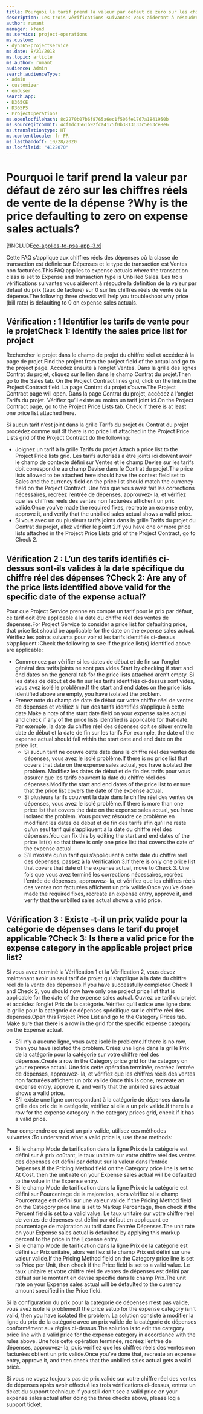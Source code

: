 ```yaml
---
title: Pourquoi le tarif prend la valeur par défaut de zéro sur les chiffres réels de vente de la dépense ?
description: Les trois vérifications suivantes vous aideront à résoudre la définition de la valeur par défaut du prix sur 0 sur les chiffres réels de vente de la dépense.
author: rumant
manager: kfend
ms.service: project-operations
ms.custom:
- dyn365-projectservice
ms.date: 8/21/2018
ms.topic: article
ms.author: rumant
audience: Admin
search.audienceType:
- admin
- customizer
- enduser
search.app:
- D365CE
- D365PS
- ProjectOperations
ms.openlocfilehash: 8c2270b07b6f8765a6ec1f506fe1767a1841950b
ms.sourcegitcommit: 4cf1dc1561b92fca4175f0b3813133c5e63ce8e6
ms.translationtype: HT
ms.contentlocale: fr-FR
ms.lasthandoff: 10/28/2020
ms.locfileid: "4122070"
---
```

# <a name="why-is-the-price-defaulting-to-zero-on-expense-sales-actuals"></a><span data-ttu-id="68205-103">Pourquoi le tarif prend la valeur par défaut de zéro sur les chiffres réels de vente de la dépense ?</span><span class="sxs-lookup"><span data-stu-id="68205-103">Why is the price defaulting to zero on expense sales actuals?</span></span>

[!INCLUDE[cc-applies-to-psa-app-3.x](../includes/cc-applies-to-psa-app-3x.md)]

<span data-ttu-id="68205-104">Cette FAQ s’applique aux chiffres réels des dépenses où la classe de transaction est définie sur Dépenses et le type de transaction est Ventes non facturées.</span><span class="sxs-lookup"><span data-stu-id="68205-104">This FAQ applies to expense actuals where the transaction class is set to Expense and transaction type is Unbilled Sales.</span></span> <span data-ttu-id="68205-105">Les trois vérifications suivantes vous aideront à résoudre la définition de la valeur par défaut du prix (taux de facture) sur 0 sur les chiffres réels de vente de la dépense.</span><span class="sxs-lookup"><span data-stu-id="68205-105">The following three checks will help you troubleshoot why price (bill rate) is defaulting to 0 on expense sales actuals.</span></span>

## <a name="check-1-identify-the-sales-price-list-for-project"></a><span data-ttu-id="68205-106">Vérification : 1 Identifier les tarifs de vente pour le projet</span><span class="sxs-lookup"><span data-stu-id="68205-106">Check 1: Identify the sales price list for project</span></span>

<span data-ttu-id="68205-107">Rechercher le projet dans le champ de projet du chiffre réel et accédez à la page de projet.</span><span class="sxs-lookup"><span data-stu-id="68205-107">Find the project from the project field of the actual and go to the project page.</span></span> <span data-ttu-id="68205-108">Accédez ensuite à l’onglet Ventes. Dans la grille des lignes Contrat du projet, cliquez sur le lien dans le champ Contrat du projet.</span><span class="sxs-lookup"><span data-stu-id="68205-108">Then go to the Sales tab. On the Project Contract lines grid, click on the link in the Project Contract field.</span></span> <span data-ttu-id="68205-109">La page Contrat du projet s’ouvre.</span><span class="sxs-lookup"><span data-stu-id="68205-109">The Project Contract page will open.</span></span> <span data-ttu-id="68205-110">Dans la page Contrat du projet, accédez à l’onglet Tarifs du projet. Vérifiez qu’il existe au moins un tarif joint ici.</span><span class="sxs-lookup"><span data-stu-id="68205-110">On the Project Contract page, go to the Project Price Lists tab. Check if there is at least one price list attached here.</span></span>

<span data-ttu-id="68205-111">Si aucun tarif n’est joint dans la grille Tarifs du projet du Contrat du projet procédez comme suit :</span><span class="sxs-lookup"><span data-stu-id="68205-111">If there is no price list attached in the Project Price Lists grid of the Project Contract do the following:</span></span>

- <span data-ttu-id="68205-112">Joignez un tarif à la grille Tarifs du projet.</span><span class="sxs-lookup"><span data-stu-id="68205-112">Attach a price list to the Project Price lists grid.</span></span> <span data-ttu-id="68205-113">Les tarifs autorisés à être joints ici doivent avoir le champ de contexte défini sur Ventes et le champ Devise sur les tarifs doit correspondre au champ Devise dans le Contrat du projet.</span><span class="sxs-lookup"><span data-stu-id="68205-113">The price lists allowed to be attached here should have the context field set to Sales and the currency field on the price list should match the currency field on the Project Contract.</span></span> <span data-ttu-id="68205-114">Une fois que vous avez fait les corrections nécessaires, recréez l’entrée de dépenses, approuvez- la, et vérifiez que les chiffres réels des ventes non facturées affichent un prix valide.</span><span class="sxs-lookup"><span data-stu-id="68205-114">Once you’ve made the required fixes, recreate an expense entry, approve it, and verify that the unbilled sales actual shows a valid price.</span></span>
- <span data-ttu-id="68205-115">Si vous avec un ou plusieurs tarifs joints dans la grille Tarifs du projet du Contrat du projet, allez vérifier le point 2.</span><span class="sxs-lookup"><span data-stu-id="68205-115">If you have one or more price lists attached in the Project Price Lists grid of the Project Contract, go to Check 2.</span></span>

## <a name="check-2-are-any-of-the-price-lists-identified-above-valid-for-the-specific-date-of-the-expense-actual"></a><span data-ttu-id="68205-116">Vérification 2 : L’un des tarifs identifiés ci-dessus sont-ils valides à la date spécifique du chiffre réel des dépenses ?</span><span class="sxs-lookup"><span data-stu-id="68205-116">Check 2: Are any of the price lists identified above valid for the specific date of the expense actual?</span></span>

<span data-ttu-id="68205-117">Pour que Project Service prenne en compte un tarif pour le prix par défaut, ce tarif doit être applicable à la date du chiffre réel des ventes de dépenses.</span><span class="sxs-lookup"><span data-stu-id="68205-117">For Project Service to consider a price list for defaulting price, that price list should be applicable for the date on the expense sales actual.</span></span> <span data-ttu-id="68205-118">Vérifiez les points suivants pour voir si les tarifs identifiés ci-dessus s’appliquent :</span><span class="sxs-lookup"><span data-stu-id="68205-118">Check the following to see if the price list(s) identified above are applicable:</span></span>

- <span data-ttu-id="68205-119">Commencez par vérifier si les dates de début et de fin sur l’onglet général des tarifs joints ne sont pas vides.</span><span class="sxs-lookup"><span data-stu-id="68205-119">Start by checking if start and end dates on the general tab for the price lists attached aren’t empty.</span></span> <span data-ttu-id="68205-120">Si les dates de début et de fin sur les tarifs identifiés ci-dessus sont vides, vous avez isolé le problème.</span><span class="sxs-lookup"><span data-stu-id="68205-120">If the start and end dates on the price lists identified above are empty, you have isolated the problem.</span></span> 
- <span data-ttu-id="68205-121">Prenez note du champ de date de début sur votre chiffre réel de ventes de dépenses et vérifiez si l’un des tarifs identifiés s’applique à cette date.</span><span class="sxs-lookup"><span data-stu-id="68205-121">Make a note of the start date field on your expense sales actual and check if any of the price lists identified is applicable for that date.</span></span> <span data-ttu-id="68205-122">Par exemple, la date du chiffre réel des dépenses doit se situer entre la date de début et la date de fin sur les tarifs.</span><span class="sxs-lookup"><span data-stu-id="68205-122">For example, the date of the expense actual should fall within the start date and end date on the price list.</span></span> 
    - <span data-ttu-id="68205-123">Si aucun tarif ne couvre cette date dans le chiffre réel des ventes de dépenses, vous avez le isolé problème.</span><span class="sxs-lookup"><span data-stu-id="68205-123">If there is no price list that covers that date on the expense sales actual, you have isolated the problem.</span></span> <span data-ttu-id="68205-124">Modifiez les dates de début et de fin des tarifs pour vous assurer que les tarifs couvrent la date du chiffre réel des dépenses.</span><span class="sxs-lookup"><span data-stu-id="68205-124">Modify the start and end dates of the price list to ensure that the price list covers the date of the expense actual.</span></span> 
    - <span data-ttu-id="68205-125">Si plusieurs tarifs couvrent la date dans le chiffre réel des ventes de dépenses, vous avez le isolé problème.</span><span class="sxs-lookup"><span data-stu-id="68205-125">If there is more than one price list that covers the date on the expense sales actual, you have isolated the problem.</span></span> <span data-ttu-id="68205-126">Vous pouvez résoudre ce problème en modifiant les dates de début et de fin des tarifs afin qu’il ne reste qu’un seul tarif qui s’appliquent à la date du chiffre réel des dépenses.</span><span class="sxs-lookup"><span data-stu-id="68205-126">You can fix this by editing the start and end dates of the price list(s) so that there is only one price list that covers the date of the expense actual.</span></span> 
    - <span data-ttu-id="68205-127">S’il n’existe qu’un tarif qui s’appliquent à cette date du chiffre réel des dépenses, passez à la Vérification 3.</span><span class="sxs-lookup"><span data-stu-id="68205-127">If there is only one price list that covers that date of the expense actual, move to Check 3.</span></span>
<span data-ttu-id="68205-128">Une fois que vous avez terminé les corrections nécessaires, recréez l’entrée de dépenses, approuvez- la, et vérifiez que les chiffres réels des ventes non facturées affichent un prix valide.</span><span class="sxs-lookup"><span data-stu-id="68205-128">Once you’ve done made the required fixes, recreate an expense entry, approve it, and verify that the unbilled sales actual shows a valid price.</span></span>

## <a name="check-3-is-there-a-valid-price-for-the-expense-category-in-the-applicable-project-price-list"></a><span data-ttu-id="68205-129">Vérification 3 : Existe -t-il un prix valide pour la catégorie de dépenses dans le tarif du projet applicable ?</span><span class="sxs-lookup"><span data-stu-id="68205-129">Check 3: Is there a valid price for the expense category in the applicable project price list?</span></span> 

<span data-ttu-id="68205-130">Si vous avez terminé la Vérification 1 et la Vérification 2, vous devez maintenant avoir un seul tarif de projet qui s’applique à la date du chiffre réel de la vente des dépenses.</span><span class="sxs-lookup"><span data-stu-id="68205-130">If you have successfully completed Check 1 and Check 2, you should now have only one project price list that is applicable for the date of the expense sales actual.</span></span> <span data-ttu-id="68205-131">Ouvrez ce tarif du projet et accédez l’onglet Prix de la catégorie. Vérifiez qu’il existe une ligne dans la grille pour la catégorie de dépenses spécifique sur le chiffre réel des dépenses.</span><span class="sxs-lookup"><span data-stu-id="68205-131">Open this Project Price List and go to the Category Prices tab. Make sure that there is a row in the grid for the specific expense category on the Expense actual.</span></span>
 
- <span data-ttu-id="68205-132">S’il n’y a aucune ligne, vous avez isolé le problème.</span><span class="sxs-lookup"><span data-stu-id="68205-132">If there is no row, then you have isolated the problem.</span></span> <span data-ttu-id="68205-133">Créez une ligne dans la grille Prix de la catégorie pour la catégorie sur votre chiffre réel des dépenses.</span><span class="sxs-lookup"><span data-stu-id="68205-133">Create a row in the Category price grid for the category on your expense actual.</span></span> <span data-ttu-id="68205-134">Une fois cette opération terminée, recréez l’entrée de dépenses, approuvez- la, et vérifiez que les chiffres réels des ventes non facturées affichent un prix valide.</span><span class="sxs-lookup"><span data-stu-id="68205-134">Once this is done, recreate an expense entry, approve it, and verify that the unbilled sales actual shows a valid price.</span></span> 
- <span data-ttu-id="68205-135">S’il existe une ligne correspondant à la catégorie de dépenses dans la grille des prix de la catégorie, vérifiez si elle a un prix valide.</span><span class="sxs-lookup"><span data-stu-id="68205-135">If there is a row for the expense category in the category prices grid, check if it has a valid price.</span></span>

<span data-ttu-id="68205-136">Pour comprendre ce qu’est un prix valide, utilisez ces méthodes suivantes :</span><span class="sxs-lookup"><span data-stu-id="68205-136">To understand what a valid price is, use these methods:</span></span>

- <span data-ttu-id="68205-137">Si le champ Mode de tarification dans la ligne Prix de la catégorie est défini sur À prix coûtant, le taux unitaire sur votre chiffre réel des ventes des dépenses est défini par défaut sur la valeur dans l’entrée Dépenses.</span><span class="sxs-lookup"><span data-stu-id="68205-137">If the Pricing Method field on the Category price line is set to At Cost, then the unit rate on your Expense sales actual will be defaulted to the value in the Expense entry.</span></span>
- <span data-ttu-id="68205-138">Si le champ Mode de tarification dans la ligne Prix de la catégorie est défini sur Pourcentage de la majoration, alors vérifiez si le champ Pourcentage est défini sur une valeur valide.</span><span class="sxs-lookup"><span data-stu-id="68205-138">If the Pricing Method field on the Category price line is set to Markup Percentage, then check if the Percent field is set to a valid value.</span></span> <span data-ttu-id="68205-139">Le taux unitaire sur votre chiffre réel de ventes de dépenses est défini par défaut en appliquant ce pourcentage de majoration au tarif dans l’entrée Dépenses.</span><span class="sxs-lookup"><span data-stu-id="68205-139">The unit rate on your Expense sales actual is defaulted by applying this markup percent to the price in the Expense entry.</span></span>
- <span data-ttu-id="68205-140">Si le champ Mode de tarification dans la ligne Prix de la catégorie est défini sur Prix unitaire, alors vérifiez si le champ Prix est défini sur une valeur valide.</span><span class="sxs-lookup"><span data-stu-id="68205-140">If the Pricing Method field on the Category price line is set to Price per Unit, then check if the Price field is set to a valid value.</span></span> <span data-ttu-id="68205-141">Le taux unitaire et votre chiffre réel de ventes de dépenses est défini par défaut sur le montant en devise spécifié dans le champ Prix.</span><span class="sxs-lookup"><span data-stu-id="68205-141">The unit rate on your Expense sales actual will be defaulted to the currency amount specified in the Price field.</span></span>

<span data-ttu-id="68205-142">Si la configuration du prix pour la catégorie de dépenses n’est pas valide, vous avez isolé le problème.</span><span class="sxs-lookup"><span data-stu-id="68205-142">If the price setup for the expense category isn't valid, then you have isolated the problem.</span></span> <span data-ttu-id="68205-143">La solution consiste à modifier la ligne du prix de la catégorie avec un prix valide de la catégorie de dépenses conformément aux règles ci-dessus.</span><span class="sxs-lookup"><span data-stu-id="68205-143">The solution is to edit the category price line with a valid price for the expense category in accordance with the rules above.</span></span> <span data-ttu-id="68205-144">Une fois cette opération terminée, recréez l’entrée de dépenses, approuvez- la, puis vérifiez que les chiffres réels des ventes non facturées obtient un prix valide.</span><span class="sxs-lookup"><span data-stu-id="68205-144">Once you’ve done that, recreate an expense entry, approve it, and then check that the unbilled sales actual gets a valid price.</span></span>

<span data-ttu-id="68205-145">Si vous ne voyez toujours pas de prix valide sur votre chiffre réel des ventes de dépenses après avoir effectué les trois vérifications ci-dessus, entrez un ticket du support technique.</span><span class="sxs-lookup"><span data-stu-id="68205-145">If you still don't see a valid price on your expense sales actual after doing the three checks above, please log a support ticket.</span></span>


